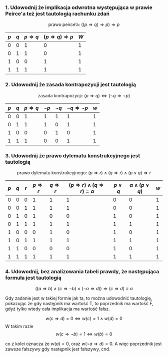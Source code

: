 ### 1. Udowodnij że implikacja odwrotna występująca w prawie Peirce'a też jest tautologią rachunku zdań
$$
\text{prawo peirce'a: } ((p \Rightarrow q) \Rightarrow p) \Rightarrow p
$$

| $p$ | $q$ | $p \Rightarrow q$ | $(p \Rightarrow q) \Rightarrow p$ | $W$ |
| --- | --- | ----------------- | --------------------------------- | --- |
| 0   | 0   | 1                 | 0                                 | 1   |
| 0   | 1   | 1                 | 0                                 | 1   |
| 1   | 0   | 0                 | 1                                 | 1   |
| 1   | 1   | 1                 | 1                                 | 1   |

### 2. Udowodnij że zasada kontrapozycji jest tautologią
$$
\text{zasada kontrapozycji: } (p \Rightarrow q) \Leftrightarrow (\lnot q \Rightarrow \lnot p)
$$

| $p$ | $q$ | $p \Rightarrow q$ | $\lnot p$ | $\lnot q$ | $\lnot q \Rightarrow \lnot p$ | $w$ |
| --- | --- | ----------------- | --------- | --------- | ----------------------------- | --- |
| 0   | 0   | 1                 | 1         | 1         | 1                             | 1   |
| 0   | 1   | 1                 | 1         | 0         | 1                             | 1   |
| 1   | 0   | 0                 | 0         | 1         | 0                             | 1   |
| 1   | 1   | 1                 | 0         | 0         | 1                             | 1   |

### 3. Udowodnij że prawo dylematu konstrukcyjnego jest tautologią
$$
\text{prawo dylematu konstrukcyjnego: } (p \Rightarrow r) \wedge (q \Rightarrow r) \wedge (p \vee q) \Rightarrow r
$$

| $p$ | $q$ | $r$ | $p \Rightarrow r$ | $q \Rightarrow r$ | $(p \Rightarrow r) \wedge (q \Rightarrow r) = \alpha$ | $p \vee q$ | $\alpha \wedge (p \vee q)$ | $w$ |
| --- | --- | --- | ----------------- | ----------------- | ----------------------------------------------------- | ---------- | -------------------------- | --- |
| 0   | 0   | 0   | 1                 | 1                 | 1                                                     | 0          | 0                          | 1   |
| 0   | 0   | 1   | 1                 | 1                 | 1                                                     | 0          | 0                          | 1   |
| 0   | 1   | 0   | 1                 | 0                 | 0                                                     | 1          | 0                          | 1   |
| 0   | 1   | 1   | 1                 | 1                 | 1                                                     | 1          | 1                          | 1   |
| 1   | 0   | 0   | 0                 | 1                 | 0                                                     | 1          | 0                          | 1   |
| 1   | 0   | 1   | 1                 | 1                 | 1                                                     | 1          | 1                          | 1   |
| 1   | 1   | 0   | 0                 | 0                 | 0                                                     | 1          | 0                          | 1   |
| 1   | 1   | 1   | 1                 | 1                 | 1                                                     | 1          | 1                          | 1   |

### 4. Udowodnij, bez analizowania tabeli prawdy, że następująca formuła jest tautologią
$$
((a \Rightarrow b) \wedge (c \Rightarrow \lnot b) \wedge (\lnot a \Rightarrow d)) \Rightarrow (c \Rightarrow d) \equiv \alpha
$$


Gdy zadanie jest w takiej formie jak ta, to można udowodnić tautologię, pokazując że gdy następnik ma wartość T, to poprzednik ma wartość F, gdyż tylko wtedy cała implikacja ma wartość fałsz. 

$$
w(c \Rightarrow d) = 0 \Leftrightarrow w(c) = 1 \wedge w(d) = 0
$$
W takim razie 
$$
w(c \Rightarrow \lnot b) = 1 \Leftrightarrow w(b) = 0
$$

co z kolei oznacza że $w(a) = 0$, oraz $w(\lnot a \Rightarrow d) = 0$. A więc poprzednik jest zawsze fałszywy gdy następnik jest fałszywy, cnd.